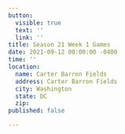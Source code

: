 ```yaml
---
button:
  visible: true
  text: ''
  link: ''
title: Season 21 Week 1 Games
date: 2021-09-12 00:00:00 -0400
time: ''
location:
  name: Carter Barron Fields
  address: Carter Barron Fields
  city: Washington
  state: DC
  zip: 
published: false

---
```

